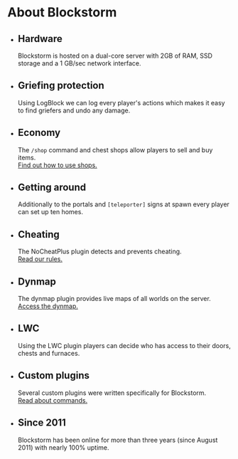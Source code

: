<h1 id="about_blockstorm">About Blockstorm</h1>

<ul id="overview">

  <li class="overview-item">
    <h2>Hardware</h2>
    <p>
      Blockstorm is hosted on a dual-core server with  2GB of RAM, SSD storage and a 1 GB/sec network interface.
    </p>
  </li>

  <li class="overview-item">
    <h2>Griefing protection</h2>
    <p>
      Using LogBlock we can log every player's actions which makes it easy to find griefers and undo any damage.
    </p>	
  </li>

  <li class="overview-item">
    <h2>Economy</h2>
    <p>
      The <code>/shop</code> command and chest shops allow players to sell and buy items. </br>
      <a href="http://blockstorm.com/shops">Find out how to use shops.</a>
    </p>	
  </li>

  <li class="overview-item">
    <h2>Getting around</h2>
    <p>
      Additionally to the portals and <code>[teleporter]</code> signs at spawn every player can set up ten homes.
    </p>	
  </li>

  <li class="overview-item">
    <h2>Cheating</h2>
    <p>
      The NoCheatPlus plugin detects and prevents cheating. </br>
      <a href="http://blockstorm.com/rules">Read our rules.</a>
    </p>	
  </li>
  
  <li class="overview-item">
    <h2>Dynmap</h2>
    <p>
      The dynmap plugin provides live maps of all worlds on the server. </br>
      <a href="http://play.blockstorm.com:8123/">Access the dynmap.</a>
    </p>	
  </li>

  <li class="overview-item">
    <h2>LWC</h2>
    <p>
      Using the LWC plugin players can decide who has access to their doors, chests and furnaces.
    </p>
  </li>

  <li class="overview-item">
    <h2>Custom plugins</h2>
    <p>
      Several custom plugins were written specifically for Blockstorm. </br>
      <a href="http://blockstorm.com/ranks">Read about commands.</a>
    </p>
  </li>

  <li class="overview-item">
    <h2>Since 2011</h2>
    <p>
      Blockstorm has been online for more than three years (since August 2011) with nearly 100% uptime.
    </p>
  </li>
</ul>


